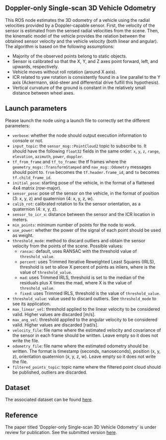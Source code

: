 ## Doppler-only Single-scan 3D Vehicle Odometry

This ROS node estimates the 3D odometry of a vehicle using the radial velocities provided by a Doppler-capable sensor. First, the velocity of the sensor is estimated from the sensed radial velocities from the scene. Then, the kinematic model of the vehicle provides the relation between the obtained sensor velocity and the vehicle velocity (both linear and angular). The algorithm is based on the following assumptions:

* Majority of the observed points belong to static objects.
* Sensor is calibrated so that the X, Y, and Z axes point forward, left, and upwards, respectively.
* Vehicle moves without roll rotation (around X axis).
* ICR related to yaw rotation is consistently found in a line parallel to the Y axis (Ackermann, skid-steer and differential drive fulfill this hypothesis).
* Vertical curvature of the ground is constant in the relatively small distance between wheel axes.

## Launch parameters

Please launch the node using a launch file to correctly set the different parameters:

* ``verbose``: whether the node should output execution information to console or not.
* ``input_topic``: the ``sensor_msg::PointCloud2`` topic to subscribe to. It should have the following ``float32`` fields in the same order: ``x``, ``y``, ``z``, ``range``, ``elevation``, ``azimuth``, ``power``, ``doppler``.
* ``tf_from_frame`` and ``tf_to_frame``: the tf frames where the ``geometry_msgs::TransformStamped`` and ``nav_msg::Odometry`` messages should point to. ``from`` becomes the ``tf.header.frame_id``, and ``to`` becomes ``tf.child_frame_id``.
* ``initial_pose``: starting pose of the vehicle, in the format of a flattened 4x4 matrix (row-major).
* ``sensor_pose``: pose of the sensor on the vehicle, in the format of position (3: x, y, z) and quaternion (4: x, y, z, w).
* ``calib_rot``: calibrated rotation to fix the sensor orientation, as a quaternion (4: x, y, z).
* ``sensor_to_icr_x``: distance between the sensor and the ICR location in meters.
* ``min_points``: minimum number of points for the node to work.
* ``use_power``: whether the power of the signal of each point should be used as weight.
* ``threshold_mode``: method to discard outliers and obtain the sensor velocity from the points of the scene. Possible values:
  * ``ransac``: default, uses RANSAC with the threshold value of ``threshold_value``.
  * ``percent``: uses Trimmed Iterative Reweighted Least Squares (IRLS), threshold is set to allow X percent of points as inliers, where is the value of ``threshold_value``.
  * ``mad``: uses Trimmed IRLS, threshold is set to the median of the residuals plus X times the mad, where X is the value of ``threshold_value``.
  * ``fixed``: uses Trimmed IRLS, threshold is the value of ``threshold_value``.
* ``threshold_value``: value used to discard outliers. See ``threshold_mode`` to see its application.
* ``max_linear_vel``: threshold applied to the linear velocity to be considered valid. Higher values are discarded [m/s].
* ``max_ang_vel``: threshold applied to the angular velocity to be considered valid. Higher values are discarded [rad/s].
* ``velocity_file``: file name where the estimated velocity and covariance of the sensor in each frame should be written. Leave empty so it does not write the file.
* ``odometry_file``: file name where the estimated odometry should be written. The format is timestamp (seconds, nanoseconds), position (x, y, z), orientation quaternion (x, y, z, w). Leave empty so it does not write the file.
* ``filtered_points_topic``: topic name where the filtered point cloud should be published, outliers are discarded.
  
## Dataset
The associated dataset can be found [here](https://zenodo.org/record/8346769).

## Reference
The paper titled 'Doppler-only Single-scan 3D Vehicle Odometry' is under review for publication. See the submitted version [here](https://arxiv.org/abs/2310.04113).
